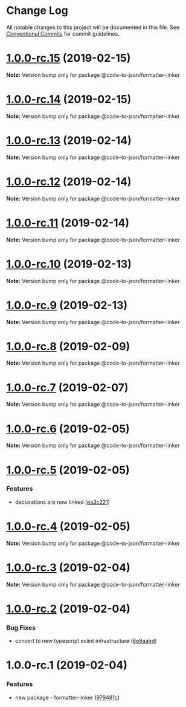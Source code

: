 # Change Log

All notable changes to this project will be documented in this file.
See [Conventional Commits](https://conventionalcommits.org) for commit guidelines.

# [1.0.0-rc.15](https://github.com/mike-north/code-to-json/compare/@code-to-json/formatter-linker@1.0.0-rc.14...@code-to-json/formatter-linker@1.0.0-rc.15) (2019-02-15)

**Note:** Version bump only for package @code-to-json/formatter-linker





# [1.0.0-rc.14](https://github.com/mike-north/code-to-json/compare/@code-to-json/formatter-linker@1.0.0-rc.13...@code-to-json/formatter-linker@1.0.0-rc.14) (2019-02-15)

**Note:** Version bump only for package @code-to-json/formatter-linker





# [1.0.0-rc.13](https://github.com/mike-north/code-to-json/compare/@code-to-json/formatter-linker@1.0.0-rc.12...@code-to-json/formatter-linker@1.0.0-rc.13) (2019-02-14)

**Note:** Version bump only for package @code-to-json/formatter-linker





# [1.0.0-rc.12](https://github.com/mike-north/code-to-json/compare/@code-to-json/formatter-linker@1.0.0-rc.11...@code-to-json/formatter-linker@1.0.0-rc.12) (2019-02-14)

**Note:** Version bump only for package @code-to-json/formatter-linker





# [1.0.0-rc.11](https://github.com/mike-north/code-to-json/compare/@code-to-json/formatter-linker@1.0.0-rc.10...@code-to-json/formatter-linker@1.0.0-rc.11) (2019-02-14)

**Note:** Version bump only for package @code-to-json/formatter-linker





# [1.0.0-rc.10](https://github.com/mike-north/code-to-json/compare/@code-to-json/formatter-linker@1.0.0-rc.9...@code-to-json/formatter-linker@1.0.0-rc.10) (2019-02-13)

**Note:** Version bump only for package @code-to-json/formatter-linker





# [1.0.0-rc.9](https://github.com/mike-north/code-to-json/compare/@code-to-json/formatter-linker@1.0.0-rc.8...@code-to-json/formatter-linker@1.0.0-rc.9) (2019-02-13)

**Note:** Version bump only for package @code-to-json/formatter-linker





# [1.0.0-rc.8](https://github.com/mike-north/code-to-json/compare/@code-to-json/formatter-linker@1.0.0-rc.7...@code-to-json/formatter-linker@1.0.0-rc.8) (2019-02-09)

**Note:** Version bump only for package @code-to-json/formatter-linker





# [1.0.0-rc.7](https://github.com/mike-north/code-to-json/compare/@code-to-json/formatter-linker@1.0.0-rc.6...@code-to-json/formatter-linker@1.0.0-rc.7) (2019-02-07)

**Note:** Version bump only for package @code-to-json/formatter-linker





# [1.0.0-rc.6](https://github.com/mike-north/code-to-json/compare/@code-to-json/formatter-linker@1.0.0-rc.5...@code-to-json/formatter-linker@1.0.0-rc.6) (2019-02-05)

**Note:** Version bump only for package @code-to-json/formatter-linker





# [1.0.0-rc.5](https://github.com/mike-north/code-to-json/compare/@code-to-json/formatter-linker@1.0.0-rc.4...@code-to-json/formatter-linker@1.0.0-rc.5) (2019-02-05)


### Features

* declarations are now linked ([ea3c221](https://github.com/mike-north/code-to-json/commit/ea3c221))





# [1.0.0-rc.4](https://github.com/mike-north/code-to-json/compare/@code-to-json/formatter-linker@1.0.0-rc.3...@code-to-json/formatter-linker@1.0.0-rc.4) (2019-02-05)

**Note:** Version bump only for package @code-to-json/formatter-linker





# [1.0.0-rc.3](https://github.com/mike-north/code-to-json/compare/@code-to-json/formatter-linker@1.0.0-rc.2...@code-to-json/formatter-linker@1.0.0-rc.3) (2019-02-04)

**Note:** Version bump only for package @code-to-json/formatter-linker





# [1.0.0-rc.2](https://github.com/mike-north/code-to-json/compare/@code-to-json/formatter-linker@1.0.0-rc.1...@code-to-json/formatter-linker@1.0.0-rc.2) (2019-02-04)


### Bug Fixes

* convert to new typescript eslint infrastructure ([6e8aabd](https://github.com/mike-north/code-to-json/commit/6e8aabd))





# 1.0.0-rc.1 (2019-02-04)


### Features

* new package - formatter-linker ([979481c](https://github.com/mike-north/code-to-json/commit/979481c))
